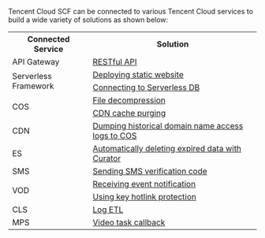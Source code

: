 Tencent Cloud SCF can be connected to various Tencent Cloud services to build a wide variety of solutions as shown below:

<table>
<tr>
<th>Connected Service</th>
<th>Solution</th>
</tr>
<tr>
<td rowspan=1>API Gateway</td>
<td><a href="https://intl.cloud.tencent.com/document/product/583/13197">RESTful API</a></td>
</tr>
<tr>
<td rowspan=2>Serverless Framework</td>
<td><a href="https://intl.cloud.tencent.com/document/product/1040/36748">Deploying static website</a></td>
</tr>
<tr>
<td><a href="https://intl.cloud.tencent.com/document/product/1040/36751">Connecting to Serverless DB</a></td>
</tr>
<tr>
<td rowspan=2>COS</td>
<td><a href="https://intl.cloud.tencent.com/document/product/436/35663">File decompression</a></td>
</tr>
<tr>
<td><a href="https://intl.cloud.tencent.com/document/product/436/37273">CDN cache purging</a></td>
</tr>
<tr>
<td>CDN</td>
<td><a href="https://intl.cloud.tencent.com/document/product/228/6316">Dumping historical domain name access logs to COS</a></td>
</tr>
<tr>
<td rowspan=1>ES</td>
<td><a href="https://intl.cloud.tencent.com/document/product/845/32613">Automatically deleting expired data with Curator</a></td>
</tr>
<tr>
<td>SMS</td>
<td><a href="https://intl.cloud.tencent.com/document/product/382/35747">	Sending SMS verification code</a></td>
</tr>
<tr>
<td rowspan=2>VOD</td>
<td><a href="https://intl.cloud.tencent.com/document/product/266/37542">	Receiving event notification</a></td>
</tr>
<tr>
<td><a href="https://intl.cloud.tencent.com/document/product/266/37544">Using key hotlink protection</a></td>
</tr>
<tr>
<td>CLS</td>
<td><a href="https://intl.cloud.tencent.com/document/product/614/38883">Log ETL</a></td>
</tr>
<tr>
<td>MPS</td>
<td><a href="https://intl.cloud.tencent.com/document/product/583/39339">Video task callback</a></td>
</tr>
</table>


